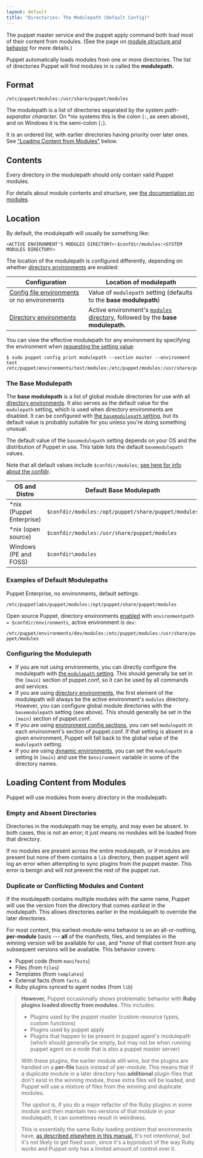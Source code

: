 ```yaml
---
layout: default
title: "Directories: The Modulepath (Default Config)"
---
```


[module_fundamentals]: ./modules_fundamentals.html
[config file environments]: ./environments_classic.html
[directory environments]: ./environments.html
[env_modules]: ./environments.html#setting-up-environments-on-a-puppet-master
[confdir]: ./dirs_confdir.html
[basemodulepath_setting]: ./configuration.html#basemodulepath
[modulepath_setting]: ./configuration.html#modulepath
[environment config sections]: ./environments_classic.html#environment-config-sections
[dynamic environments]: ./environments_classic.html#dynamic-environments
[config_print]: ./config_print.html
[enable_dir_envs]: ./environments.html#enabling-directory-environments

The puppet master service and the puppet apply command both load most of their content from modules. (See the page on [module structure and behavior][module_fundamentals] for more details.)

Puppet automatically loads modules from one or more directories. The list of directories Puppet will find modules in is called the **modulepath.**

## Format

`/etc/puppet/modules:/usr/share/puppet/modules`

The modulepath is a list of directories separated by the system _path-separator character._ On \*nix systems this is the colon (`:`, as seen above), and on Windows it is the semi-colon (`;`).

It is an ordered list, with earlier directories having priority over later ones. See ["Loading Content from Modules"][inpage_loading] below.

## Contents

Every directory in the modulepath should only contain valid Puppet modules.

For details about module contents and structure, see [the documentation on modules][module_fundamentals].

## Location

By default, the modulepath will usually be something like:

`<ACTIVE ENVIRONMENT'S MODULES DIRECTORY>:$confdir/modules:<SYSTEM MODULES DIRECTORY>`

The location of the modulepath is configured differently, depending on whether [directory environments][] are enabled:

Configuration                                   | Location of modulepath
------------------------------------------------|-----------------------
[Config file environments][] or no environments | Value of `modulepath` setting (defaults to the **base modulepath**)
[Directory environments][]                      | Active environment's [`modules` directory][env_modules], followed by the **base modulepath.**

You can view the effective modulepath for any environment by specifying the environment when [requesting the setting value][config_print]:

    $ sudo puppet config print modulepath --section master --environment test
    /etc/puppet/environments/test/modules:/etc/puppet/modules:/usr/share/puppet/modules

### The Base Modulepath

The **base modulepath** is a list of global module directories for use with all [directory environments][]. It also serves as the default value for the `modulepath` setting, which is used when directory environments are disabled. It can be configured with [the `basemodulepath` setting][basemodulepath_setting], but its default value is probably suitable for you unless you're doing something unusual.

The default value of the `basemodulepath` setting depends on your OS and the distribution of Puppet in use. This table lists the default `basemodulepath` values.

Note that all default values include `$confdir/modules`; [see here for info about the confdir][confdir].

OS and Distro             | Default Base Modulepath
--------------------------|----------------------------------------------------
\*nix (Puppet Enterprise) | `$confdir/modules:/opt/puppet/share/puppet/modules`
\*nix (open source)       | `$confdir/modules:/usr/share/puppet/modules`
Windows (PE and FOSS)     | `$confdir\modules`

### Examples of Default Modulepaths

Puppet Enterprise, no environments, default settings:

`/etc/puppetlabs/puppet/modules:/opt/puppet/share/puppet/modules`

Open source Puppet, directory environments [enabled][enable_dir_envs] with `environmentpath = $confdir/environments`, active environment is `dev`:

`/etc/puppet/environments/dev/modules:/etc/puppet/modules:/usr/share/puppet/modules`


### Configuring the Modulepath

* If you are not using environments, you can directly configure the modulepath with [the `modulepath` setting][modulepath_setting]. This should generally be set in the `[main]` section of puppet.conf, so it can be used by all commands and services.
* If you are using [directory environments][], the first element of the modulepath will always be the active environment's `modules` directory. However, you can configure global module directories with the `basemodulepath` setting (see above). This should generally be set in the `[main]` section of puppet.conf.
* If you are using [environment config sections][], you can set `modulepath` in each environment's section of puppet.conf. If that setting is absent in a given environment, Puppet will fall back to the global value of the `modulepath` setting.
* If you are using [dynamic environments][], you can set the `modulepath` setting in `[main]` and use the `$environment` variable in some of the directory names.


## Loading Content from Modules

[inpage_loading]: #loading-content-from-modules

Puppet will use modules from every directory in the modulepath.

### Empty and Absent Directories

Directories in the modulepath may be empty, and may even be absent. In both cases, this is not an error; it just means no modules will be loaded from that directory.

If no modules are present across the entire modulepath, or if modules are present but none of them contains a `lib` directory, then puppet agent will log an error when attempting to sync plugins from the puppet master. This error is benign and will not prevent the rest of the puppet run.

### Duplicate or Conflicting Modules and Content

If the modulepath contains multiple modules with the same name, Puppet will use the version from the directory that comes _earliest_ in the modulepath. This allows directories earlier in the modulepath to override the later directories.

For most content, this earliest-module-wins behavior is on an all-or-nothing, **per-module** basis --- **all** of the manifests, files, and templates in the winning version will be available for use, and **none* of that content from any subsequent versions will be available. This behavior covers:

- Puppet code (from `manifests`)
- Files (from `files`)
- Templates (from `templates`)
- External facts (from `facts.d`)
- Ruby plugins synced to agent nodes (from `lib`)

> **However,** Puppet occasionally shows problematic behavior with **Ruby plugins loaded directly from modules.** This includes:
>
> - Plugins used by the puppet master (custom resource types, custom functions)
> - Plugins used by puppet apply
> - Plugins that happen to be present in puppet agent's modulepath (which should generally be empty, but may not be when running puppet agent on a node that is also a puppet master server)
>
> With these plugins, the earlier module still wins, but the plugins are handled on a **per-file** basis instead of per-module. This means that if a duplicate module in a later directory has **additional** plugin files that don't exist in the winning module, those extra files will be loaded, and Puppet will use a mixture of files from the winning and duplicate modules.
>
> The upshot is, if you do a major refactor of the Ruby plugins in some module and then maintain two versions of that module in your modulepath, it can sometimes result in weirdness.
>
> This is essentially the same Ruby loading problem that environments have, [as described elsewhere in this manual.](./environments_limitations.html#plugins-running-on-the-puppet-master-are-weird) It's not intentional, but it's not likely to get fixed soon, since it's a byproduct of the way Ruby works and Puppet only has a limited amount of control over it.

